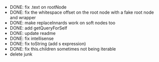 - DONE: fix .text on rootNode
- DONE: fix the whitespace offset on the root node with a fake root node and wrapper
- DONE: make replaceInnards work on soft nodes too
- DONE: add getQueryForSelf
- DONE: update readme
- DONE: fix intellisense
- DONE: fix toString (add s expression)
- DONE: fix this.children sometimes not being iterable
- delete junk